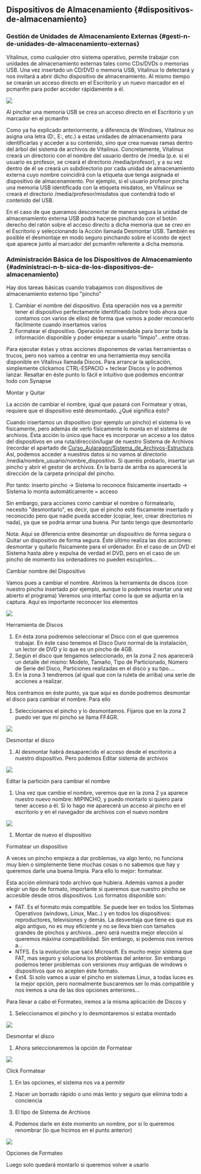 ## Dispositivos de Almacenamiento {#dispositivos-de-almacenamiento}

### Gestión de Unidades de Almacenamiento Externas {#gesti-n-de-unidades-de-almacenamiento-externas}

Vitalinux, como cualquier otro sistema operativo, permite trabajar con unidades de almacenamiento externas tales como CDs/DVDs o memorias USB. Una vez insertado un CD/DVD o memoria USB, Vitalinux lo detectará y nos invitará a abrir dicho dispositivo de almacenamiento. Al mismo tiempo se crearán un acceso directo en el Escritorio y un nuevo marcador en el pcmanfm para poder acceder rápidamente a él.

![](images/image20.png)

Al pinchar una memoria USB se crea un acceso directo en el Escritorio y un marcador en el pcmanfm

Como ya ha explicado anteriormente, a diferencia de Windows, Vitalinux no asigna una letra (D:\, E:\, etc.) a estas unidades de almacenamiento para identificarlas y acceder a su contenido, sino que crea nuevas ramas dentro del árbol del sistema de archivos de Vitalinux. Concretamente, Vitalinux creará un directorio con el nombre del usuario dentro de /media (p.e. si el usuario es profesor, se creará el directorio /media/profesor), y a su vez dentro de él se creará un subdirectorio por cada unidad de almacenamiento externa cuyo nombre coincidirá con la etiqueta que tenga asignada el dispositivo de almacenamiento. Por ejemplo, si el usuario profesor pincha una memoria USB identificada con la etiqueta misdatos, en Vitalinux se creará el directorio /media/profesor/misdatos que contendrá todo el contenido del USB.

En el caso de que queramos desconectar de manera segura la unidad de almacenamiento externa USB podrá hacerse pinchando con el botón derecho del ratón sobre el acceso directo a dicha memoria que se creo en el Escritorio y seleccionando la Acción llamada Desmontar USB. También es posible el desmontaje en modo seguro pinchando sobre el iconito de eject que aparece junto al marcador del pcmanfm referente a dicha memoria.

### Administración Básica de los Dispositivos de Almacenamiento {#administraci-n-b-sica-de-los-dispositivos-de-almacenamiento}

Hay dos tareas básicas cuando trabajamos con dispositivos de almacenamiento externo tipo &quot;pincho&quot;

1.  Cambiar el nombre del dispositivo. Ésta operación nos va a permitir tener el dispositivo perfectamente identificado (sobre todo ahora que contamos con varios de ellos) de forma que vamos a poder reconocerlo fácilmente cuando insertamos varios
2.  Formatear el dispositivo. Operación recomendable para borrar toda la información disponible y poder empezar a usarlo &quot;limpio&quot;...entre otras.

Para ejecutar éstas y otras acciones disponemos de varias herramientas o trucos, pero nos vamos a centrar en una herramienta muy sencilla disponible en Vitalinux llamada Discos. Para arrancar la aplicación, simplemente clickamos CTRL-ESPACIO + teclear Discos y lo podremos lanzar. Resaltar en éste punto lo fácil e intuitivo que podemos encontrar todo con Synapse

Montar y Quitar

La acción de cambiar el nombre, igual que pasará con Formatear y otras, requiere que el dispositivo esté desmontado. ¿Qué significa ésto?

Cuando insertamos un dispositivo (por ejemplo un pincho) el sistema lo ve físicamente, pero además de verlo físicamente lo monta en el sistema de archivos. Ésta acción lo único que hace es incorporar un acceso a los datos del dispositivos en una ruta/dirección/lugar de nuestro Sistema de Archivos (recordar el apartado de [Curso_Aularagon/Sistema_de_Archivos-Estructura](https://www.google.com/url?q=http://wiki.vitalinux.educa.aragon.es/index.php/Curso_Aularagon/Sistema_de_Archivos-Estructura&sa=D&ust=1509364089168000&usg=AFQjCNHoo1wcJmKVtCjKLGegUhQ5_Xc-Nw). Así, podemos acceder a nuestros datos si no vamos al directorio /media/nombre_usuario/nombre_dispositivo. Si queréis probarlo, insertar un pincho y abrir el gestor de archivos. En la barra de arriba os aparecerá la dirección de la carpeta principal del pincho.

Por tanto: inserto pincho -&gt; Sistema lo reconoce físicamente insertado -&gt; Sistema lo monta automáticamente = acceso

Sin embargo, para acciones como cambiar el nombre o formatearlo, necesito &quot;desmontarlo&quot;, es decir, que el pincho esté físcamente insertado y reconocido pero que nadie pueda acceder (copiar, leer, crear directorios ni nada), ya que se podría armar una buena. Por tanto tengo que desmontarlo

Nota: Aqui se diferencia entre desmontar un dispositivo de forma segura o Quitar un dispositivo de forma segura. Éste último realiza las dos acciones: desmontar y quitarlo físicamente para el ordenador. En el caso de un DVD el Sistema hasta abre y expulsa de verdad el DVD, pero en el caso de un pincho de momento los ordenadores no pueden escupirlos...

Cambiar nombre del Dispositivo

Vamos pues a cambiar el nombre. Abrimos la herramienta de discos (con nuestro pincho insertado por ejemplo, aunque lo podemos insertar una vez abierto el programa) Veremos una interfaz como la que se adjunta en la captura. Aquí es importante reconocer los elementos

![](images/image42.png)

Herramienta de Discos

1.  En ésta zona podremos seleccionar el Disco con el que queremos trabajar. En éste caso tenemos el Disco Duro normal de la instalación, un lector de DVD y lo que es un pincho de 4GB.
2.  Según el disco que tengamos seleccionado, en la zona 2 nos aparecerá un detalle del mismo: Modelo, Tamaño, Tipo de Particionado, Número de Serie del Disco, Particiones realizadas en el disco y su tipo....
3.  En la zona 3 tendremos (al igual que con la ruleta de arriba) una serie de acciones a realizar.

Nos centramos en éste punto, ya que aquí es donde podremos desmontar el disco para cambiar el nombre. Para ello

1.  Seleccionamos el pincho y lo desmontamos. Fijaros que en la zona 2 puedo ver que mi pincho se llama FF4GR.

![](images/image34.png)

Desmontar el disco

1.  Al desmontar habrá desaparecido el acceso desde el escritorio a nuestro dispositivo. Pero podemos Editar sistema de archivos

![](images/image10.png)

Editar la partición para cambiar el nombre

1.  Una vez que cambie el nombre, veremos que en la zona 2 ya aparece nuestro nuevo nombre: MIPINCHO, y puedo montarlo si quiero para tener acceso a él. Si lo hago me aparecerá un acceso al pincho en el escritorio y en el navegador de archivos con el nuevo nombre

![](images/image46.png)

1.  Montar de nuevo el dispositivo

Formatear un dispositivo

A veces un pincho empieza a dar problemas, va algo lento, no funciona muy bien o simplemente tiene muchas cosas o no sabemos que hay y queremos darle una buena limpia. Para ello lo mejor: formatear.

Ésta acción eliminará todo archivo que hubiera. Además vamos a poder elegir un tipo de formato, importante si queremos que nuestro pincho se accesible desde otros dispositivos. Los formatos disponible son:

*   FAT. Es el formato más compatible. Se puede leer en todos los Sistemas Operativos (windows, Linux, Mac..) y en todos los dispositivos: reproductores, televisiones y demás. La desventaja que tiene es que es algo antiguo, no es muy eficiente y no se lleva bien con tamaños grandes de pinchos y archivos...pero será nuestra mejor elección si queremos máxima compatibilidad. Sin embargo, si podemos nos iremos a...
*   NTFS. Es la evolución que sacó Microsoft. Es mucho mejor sistema que FAT, mas seguro y soluciona los problemas del anterior. Sin embargo podemos tener problemas con versiones muy antiguas de windows o dispositivos que no acepten éste formato.
*   Ext4\. Si solo vamos a usar el pincho en sistemas Linux, a todas luces es la mejor opción, pero normalmente buscaremos ser lo más compatible y nos iremos a una de las dos opciones anteriores...

Para llevar a cabo el Formateo, iremos a la misma aplicación de Discos y

1.  Seleccionamos el pincho y lo desmontaremos si estaba montado

![](images/image34.png)

Desmontar el disco

1.  Ahora seleccionaremos la opción de Formatear

![](images/image60.png)

Click Formatear

1.  En las opciones, el sistema nos va a permitir

1.  Hacer un borrado rápido o uno más lento y seguro que elimina todo a conciencia
2.  El tipo de Sistema de Archivos
3.  Podemos darle en éste momento un nombre, por si lo queremos renombrar (lo que hicimos en el punto anterior)

![](images/image24.png)

Opciones de Formateo

Luego solo quedará montarlo si queremos volver a usarlo